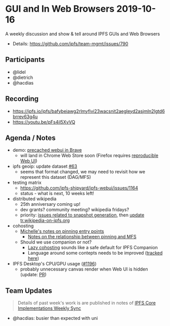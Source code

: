 # GUI and In Web Browsers 2019-10-16

A weekly discussion and show & tell around IPFS GUIs and Web Browsers

* Details: https://github.com/ipfs/team-mgmt/issues/790

## Participants

- @lidel
- @dietrich
- @hacdias

## Recording

- https://ipfs.io/ipfs/bafybeiawg2rlmyfivi23wacsnit2aegleyd2asjmln2lgtd6brrev63g4u
- https://youtu.be/pFs4il5XvVQ


## Agenda / Notes

- demo: [precached webui in Brave](https://github.com/ipfs-shipyard/ipfs-companion/pull/782)
    - will land in Chrome Web Store soon (Firefox requires [reproducible Web UI](https://github.com/ipfs-shipyard/ipfs-webui/issues/959))
- ipfs geoip: update dataset [#63](https://github.com/ipfs/ipfs-geoip/issues/63)
    - seems that format changed, we may need to revisit how we represent this dataset (DAG/MFS)
- testing matrix
    - https://github.com/ipfs-shipyard/ipfs-webui/issues/1164
    - status - what is next, 10 weeks left!
- distributed wikipedia
    - 25th anniversary coming up!
    - dev grants? community meeting? wikipedia fridays?
    - priority: [issues related to snapshot generation](https://github.com/ipfs/distributed-wikipedia-mirror/issues?q=is%3Aissue+sort%3Aupdated-desc+label%3Asnapshots+is%3Aopen), then [update tr.wikipedia-on-ipfs.org](https://github.com/ipfs/distributed-wikipedia-mirror/issues/60)
- cohosting
    - [Michelle's notes on pinning entry points](https://gist.github.com/meiqimichelle/879a9b7ba89f441880dac656a43d2c61) 
        - [Notes on the relationship between pinning and MFS](https://gist.github.com/meiqimichelle/1e4601b4418bf4f46007f4777aff395d)
    - Should we use companion or not?
        - [Lazy cohosting](https://github.com/ipfs-shipyard/cohosting/issues/6) sounds like a safe default for IPFS Companion
        - Language around some contepts needs to be improved ([tracked here](https://github.com/ipfs-shipyard/ipfs-companion/projects/6))
- IPFS Desktop's CPU/GPU usage ([#1196](https://github.com/ipfs-shipyard/ipfs-desktop/issues/1196))
    - probably unnecessary canvas render when Web UI is hidden (update: [PR](https://github.com/ipfs-shipyard/ipfs-desktop/pull/1198))


## Team Updates

> Details of past week's work is are published in notes of [IPFS Core Implementations Weekly Sync](https://github.com/ipfs/team-mgmt/issues/992)

- @hacdias: busier than expected with uni
